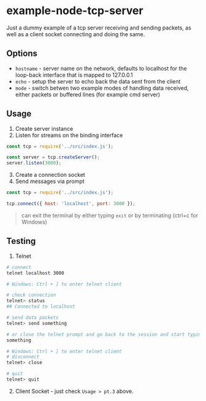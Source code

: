 # example-node-tcp-server
 Just a dummy example of a tcp server receiving and sending packets, as well as a client socket connecting and doing the same.

## Options

- `hostname` - server name on the network, defaults to localhost for the loop-back interface that is mapped to 127.0.0.1
- `echo` - setup the server to echo back the data sent from the client
- `mode` - switch betwen two example modes of handling data received, either packets or buffered lines (for example cmd server)

## Usage

1. Create server instance
2. Listen for streams on the binding interface

```js
const tcp = require('../src/index.js');

const server = tcp.createServer();
server.listen(3000);
```

3. Create a connection socket
4. Send messages via prompt

```js
const tcp = require('../src/index.js');

tcp.connect({ host: 'localhost', port: 3000 });
```

> can exit the terminal by either typing `exit` or by terminating (ctrl+c for Windows)

## Testing

1. Telnet

```sh
# connect
telnet localhost 3000

# Windows: Ctrl + ] to enter telnet client

# check connection
telnet> status
## Connected to localhost

# send data packets
telnet> send something

# or close the telnet prompt and go back to the session and start typing
something

# Windows: Ctrl + ] to enter telnet client
# disconnect
telnet> close

# quit
telnet> quit
```

2. Client Socket - just check `Usage > pt.3` above.
